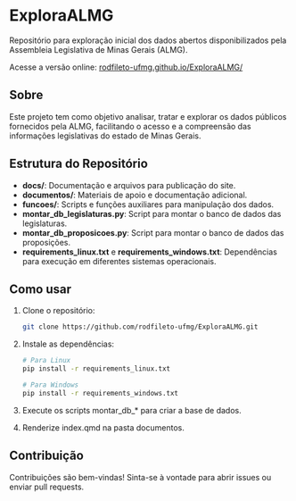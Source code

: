 # ExploraALMG

Repositório para exploração inicial dos dados abertos disponibilizados pela Assembleia Legislativa de Minas Gerais (ALMG).

Acesse a versão online: [rodfileto-ufmg.github.io/ExploraALMG/](https://rodfileto-ufmg.github.io/ExploraALMG/)

## Sobre

Este projeto tem como objetivo analisar, tratar e explorar os dados públicos fornecidos pela ALMG, facilitando o acesso e a compreensão das informações legislativas do estado de Minas Gerais.


## Estrutura do Repositório

- **docs/**: Documentação e arquivos para publicação do site.
- **documentos/**: Materiais de apoio e documentação adicional.
- **funcoes/**: Scripts e funções auxiliares para manipulação dos dados.
- **montar_db_legislaturas.py**: Script para montar o banco de dados das legislaturas.
- **montar_db_proposicoes.py**: Script para montar o banco de dados das proposições.
- **requirements_linux.txt** e **requirements_windows.txt**: Dependências para execução em diferentes sistemas operacionais.

## Como usar

1. Clone o repositório:
   ```bash
   git clone https://github.com/rodfileto-ufmg/ExploraALMG.git
   ```
2. Instale as dependências:

    ```bash
    # Para Linux
    pip install -r requirements_linux.txt

    # Para Windows
    pip install -r requirements_windows.txt
    ```

3. Execute os scripts montar_db_* para criar a base de dados.

4. Renderize index.qmd na pasta documentos.


## Contribuição

Contribuições são bem-vindas! Sinta-se à vontade para abrir issues ou enviar pull requests.
